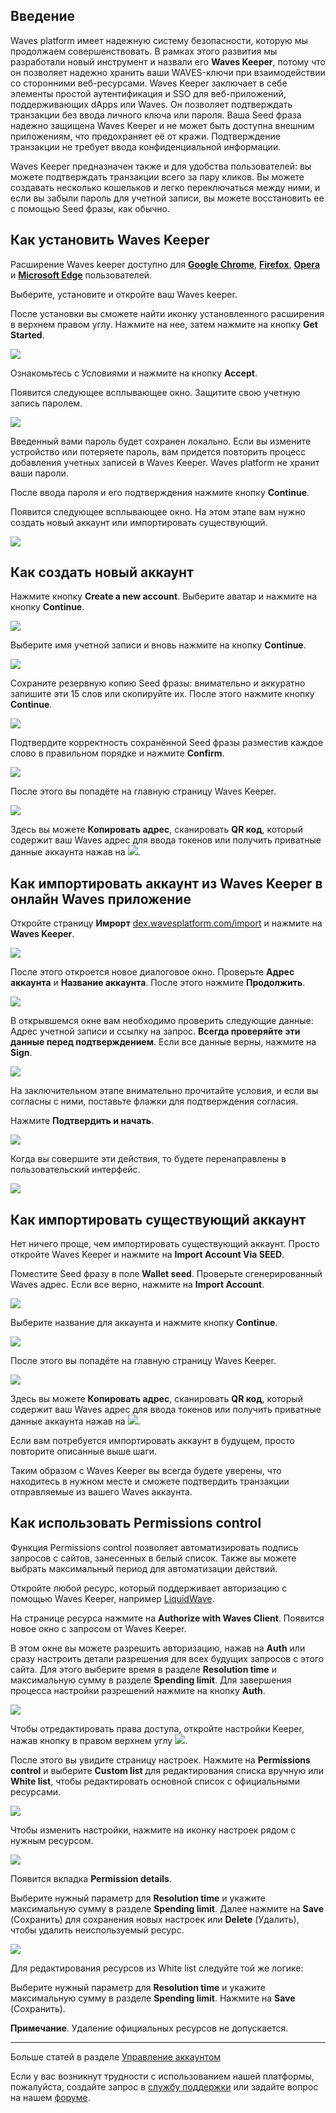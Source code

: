## Введение

Waves platform имеет надежную систему безопасности, которую мы продолжаем совершенствовать. В рамках этого развития мы разработали новый инструмент и назвали его **Waves Keeper**, потому что он позволяет надежно хранить ваши WAVES-ключи при взаимодействии со сторонними веб-ресурсами. Waves Keeper заключает в себе элементы простой аутентификация и SSO для веб-приложений, поддерживающих dApps или Waves. Он позволяет подтверждать транзакции без ввода личного ключа или пароля. Ваша Seed фраза надежно защищена Waves Keeper и не может быть доступна внешним приложениям, что предохраняет её от кражи. Подтверждение транзакции не требует ввода конфиденциальной информации.

Waves Keeper предназначен также и для удобства пользователей: вы можете подтверждать транзакции всего за пару кликов. Вы можете создавать несколько кошельков и легко переключаться между ними, и если вы забыли пароль для учетной записи, вы можете восстановить ее с помощью Seed фразы, как обычно.

## Как установить Waves Keeper

Расширение Waves keeper доступно для [**Google Chrome**](https://chrome.google.com/webstore/detail/waves-keeper/lpilbniiabackdjcionkobglmddfbcjo?hl=en), [**Firefox**](https://addons.mozilla.org/en-US/firefox/addon/waves-keeper/), [**Opera**](https://addons.opera.com/ru/extensions/details/waves-keeper/) и [**Microsoft Edge**](https://www.microsoft.com/ru-ru/p/waves-keeper/9npz1hrq32nt?rtc=1&activetab=pivot%3Aoverviewtab) пользователей.

Выберите, установите и откройте ваш Waves keeper.

После установки вы сможете найти иконку установленного расширения в верхнем правом углу. Нажмите на нее, затем нажмите на кнопку **Get Started**.

![](/_assets/waves_keeper_01.png)

Ознакомьтесь с Условиями и нажмите на кнопку **Accept**.

Появится следующее всплывающее окно.
Защитите свою учетную запись паролем.

![](/_assets/waves_keeper_02.png)

Введенный вами пароль будет сохранен локально. Если вы измените устройство или потеряете пароль, вам придется повторить процесс добавления учетных записей в Waves Keeper. Waves platform не хранит ваши пароли.

После ввода пароля и его подтверждения нажмите кнопку **Continue**.

Появится следующее всплывающее окно.
На этом этапе вам нужно создать новый аккаунт или импортировать существующий.

![](/_assets/waves_keeper_03.png)

## Как создать новый аккаунт

Нажмите кнопку **Create a new account**. Выберите аватар и нажмите на кнопку **Continue**.

![](/_assets/waves_keeper_04.png)

Выберите имя учетной записи и вновь нажмите на кнопку **Continue**.

![](/_assets/waves_keeper_05.png)

Сохраните резервную копию Seed фразы: внимательно и аккуратно запишите эти 15 слов или скопируйте их. После этого нажмите кнопку **Continue**.

![](/_assets/waves_keeper_06.png)

Подтвердите корректность сохранённой Seed фразы разместив каждое слово в правильном порядке и нажмите **Confirm**.

![](/_assets/waves_keeper_07.png)

После этого вы попадёте на главную страницу Waves Keeper.

![](/_assets/waves_keeper_08.png)

Здесь вы можете **Копировать адрес**, сканировать **QR код**, который содержит ваш Waves адрес для ввода токенов или получить приватные данные аккаунта нажав на ![](/_assets/waves_keeper_08.1.png).

## Как импортировать аккаунт из Waves Keeper в онлайн Waves приложение

Откройте страницу **Имрорт** [dex.wavesplatform.com/import](https://dex.wavesplatform.com/import) и нажмите на **Waves Keeper**.

![](/_assets/waves_keeper_09.png)

После этого откроется новое диалоговое окно. Проверьте **Адрес аккаунта** и **Название аккаунта**. После этого нажмите **Продолжить**.

![](/_assets/waves_keeper_10.png)

В открывшемся окне вам необходимо проверить следующие данные: Адрес учетной записи и ссылку на запрос. **Всегда проверяйте эти данные перед подтверждением**. Если все данные верны, нажмите на **Sign**.

![](/_assets/waves_keeper_11.png)

На заключительном этапе внимательно прочитайте условия, и если вы согласны с ними, поставьте флажки для подтверждения согласия.

Нажмите **Подтвердить и начать**.

![](/_assets/waves_keeper_12.png)

Когда вы совершите эти действия, то будете перенаправлены в пользовательский интерфейс.

![](/_assets/waves_keeper_13.png)

## Как импортировать существующий аккаунт

Нет ничего проще, чем импортировать существующий аккаунт. Просто откройте Waves Keeper и нажмите на **Import Account Via SEED**.

Поместите Seed фразу в поле **Wallet seed**. Проверьте сгенерированный Waves адрес. Если все верно, нажмите на **Import Account**.

![](/_assets/waves_keeper_14.png)

Выберите название для аккаунта и нажмите кнопку **Continue**.

![](/_assets/waves_keeper_05.png)

После этого вы попадёте на главную страницу Waves Keeper.

![](/_assets/waves_keeper_08.png)

Здесь вы можете **Копировать адрес**, сканировать **QR код**, который содержит ваш Waves адрес для ввода токенов или получить приватные данные аккаунта нажав на ![](/_assets/waves_keeper_08.1.png).

Если вам потребуется импортировать аккаунт в будущем, просто повторите описанные выше шаги.

Таким образом с Waves Keeper вы всегда будете уверены, что находитесь в нужном месте и сможете подтвердить транзакции отправляемые из вашего Waves аккаунта.

## Как использовать Permissions control

Функция Permissions control позволяет автоматизировать подпись запросов с сайтов, занесенных в белый список. Также вы можете выбрать максимальный период для автоматизации действий.

Откройте любой ресурс, который поддерживает авторизацию с помощью Waves Keeper, например [LiquidWave](https://liquidwave.io/).

На странице ресурса нажмите на **Authorize with Waves Client**. Появится новое окно с запросом от Waves Keeper.

В этом окне вы можете разрешить авторизацию, нажав на **Auth** или сразу настроить детали разрешения для всех будущих запросов с этого сайта. Для этого выберите время в разделе **Resolution time** и максимальную сумму в разделе **Spending limit**.
Для завершения процесса настройки разрешений нажмите на кнопку **Auth**.

![](/_assets/waves_keeper_15.png)

Чтобы отредактировать права доступа, откройте настройки Keeper, нажав кнопку в правом верхнем углу ![](/_assets/waves_keeper_15.1.png).

После этого вы увидите страницу настроек. Нажмите на **Permissions control** и выберите **Custom list** для редактирования списка вручную или **White list**, чтобы редактировать основной список с официальными ресурсами.

![](/_assets/waves_keeper_15.2.png)

Чтобы изменить настройки, нажмите на иконку настроек рядом с нужным ресурсом.

![](/_assets/waves_keeper_16.png)

Появится вкладка **Permission details**.

Выберите нужный параметр для  **Resolution time** и укажите максимальную сумму в разделе **Spending limit**. Далее нажмите на **Save** (Сохранить) для сохранения новых настроек или **Delete** (Удалить), чтобы удалить неиспользуемый ресурс.

![](/_assets/waves_keeper_17.png)

Для редактирования ресурсов из White list следуйте той же логике:

Выберите нужный параметр для **Resolution time** и укажите максимальную сумму в разделе **Spending limit**. Нажмите на **Save** (Сохранить).

**Примечание**. Удаление официальных ресурсов не допускается.

___



Больше статей в разделе [Управление аккаунтом](/waves-client/account-management.md)

Если у вас возникнут трудности с использованием нашей платформы, пожалуйста, создайте запрос в [службу поддержки](https://support.wavesplatform.com/) или задайте вопрос на нашем [форуме](https://forum.wavesplatform.com/).
